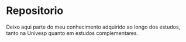 # Repositorio
Deixo aqui parte do meu conhecimento adquirido ao longo dos estudos, tanto na Univesp quanto em estudos complementares.

